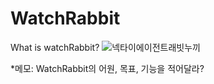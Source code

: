 # WatchRabbit

What is watchRabbit?
![넥타이에이전트래빗누끼](https://user-images.githubusercontent.com/82367051/177286965-1cd58ab5-2f5b-404f-a680-5990d60c7b45.png)





*메모: WatchRabbit의 어원, 목표, 기능을 적어달라?
